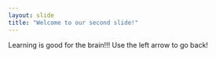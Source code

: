 ```yaml
---
layout: slide
title: "Welcome to our second slide!"
---
```

Learning is good for the brain!!!
Use the left arrow to go back!
